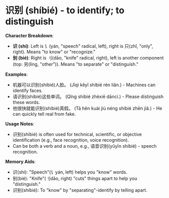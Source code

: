 # **识别 (shíbié) - to identify; to distinguish**

**Character Breakdown**:  
- **识 (shí)**: Left is 讠(yán, "speech" radical, left), right is 只(zhǐ, "only", right). Means "to know" or "recognize."  
- **别 (bié)**: Right is 刂(dāo, "knife" radical, right), left is another component (top: 另(lìng, "other")). Means "to separate" or "distinguish."

**Examples**:  
- 机器可以识别(shíbié)人脸。 (Jīqì kěyǐ shíbié rén liǎn.) - Machines can identify faces.  
- 请识别(shíbié)这些单词。 (Qǐng shíbié zhèxiē dāncí.) - Please distinguish these words.  
- 他很快就能识别(shíbié)真假。 (Tā hěn kuài jiù néng shíbié zhēn jiǎ.) - He can quickly tell real from fake.

**Usage Notes**:  
- 识别(shíbié) is often used for technical, scientific, or objective identification (e.g., face recognition, voice recognition).  
- Can be both a verb and a noun, e.g., 语音识别(yǔyīn shíbié) - speech recognition.

**Memory Aids**:  
- 识(shí): "Speech"(讠yán, left) helps you "know" words.  
- 别(bié): "Knife"(刂dāo, right) "cuts" things apart to help you "distinguish."  
- 识别(shíbié): To "know" by "separating"-identify by telling apart.